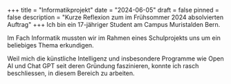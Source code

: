 +++
title = "Informatikprojekt"
date = "2024-06-05"
draft = false
pinned = false
description = "Kurze Reflexion zum im Frühsommer 2024 absolvierten Auftrag"
+++
Ich bin ein 17-jähriger Student am Campus Muristalden Bern.

Im Fach Informatik mussten wir im Rahmen eines Schulprojekts uns um ein beliebiges Thema erkundigen.

Weil mich die künstliche Intelligenz und insbesondere Programme wie Open AI und Chat GPT seit deren Gründung faszinieren, konnte ich rasch beschliessen, in diesem Bereich zu arbeiten.